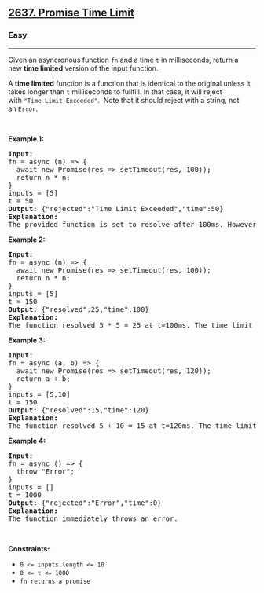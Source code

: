 <h2><a href="https://leetcode.com/problems/promise-time-limit/solution/">2637. Promise Time Limit</a></h2><h3>Easy</h3><hr><div><p>Given an&nbsp;asyncronous function&nbsp;<code>fn</code>&nbsp;and a time <code>t</code>&nbsp;in milliseconds, return&nbsp;a new&nbsp;<strong>time limited</strong>&nbsp;version of the input function.</p>

<p>A&nbsp;<strong>time limited</strong>&nbsp;function is a function that is identical to the original unless it takes longer than&nbsp;<code>t</code>&nbsp;milliseconds to fullfill. In that case, it will reject with&nbsp;<code>"Time Limit Exceeded"</code>.&nbsp; Note that it should reject with a string, not an&nbsp;<code>Error</code>.</p>

<p>&nbsp;</p>
<p><strong class="example">Example 1:</strong></p>

<pre><strong>Input:</strong> 
fn = async (n) =&gt; { 
&nbsp; await new Promise(res =&gt; setTimeout(res, 100)); 
&nbsp; return n * n; 
}
inputs = [5]
t = 50
<strong>Output:</strong> {"rejected":"Time Limit Exceeded","time":50}
<strong>Explanation:</strong>
The provided function is set to resolve after 100ms. However, the time limit is set to 50ms. It rejects at t=50ms because the time limit was reached.
</pre>

<p><strong class="example">Example 2:</strong></p>

<pre><strong>Input:</strong> 
fn = async (n) =&gt; { 
&nbsp; await new Promise(res =&gt; setTimeout(res, 100)); 
&nbsp; return n * n; 
}
inputs = [5]
t = 150
<strong>Output:</strong> {"resolved":25,"time":100}
<strong>Explanation:</strong>
The function resolved 5 * 5 = 25 at t=100ms. The time limit is never reached.
</pre>

<p><strong class="example">Example 3:</strong></p>

<pre><strong>Input:</strong> 
fn = async (a, b) =&gt; { 
&nbsp; await new Promise(res =&gt; setTimeout(res, 120)); 
&nbsp; return a + b; 
}
inputs = [5,10]
t = 150
<strong>Output:</strong> {"resolved":15,"time":120}
<strong>Explanation:</strong>
The function resolved 5 + 10 = 15 at t=120ms. The time limit is never reached.
</pre>

<p><strong class="example">Example 4:</strong></p>

<pre><strong>Input:</strong> 
fn = async () =&gt; { 
&nbsp; throw "Error";
}
inputs = []
t = 1000
<strong>Output:</strong> {"rejected":"Error","time":0}
<strong>Explanation:</strong>
The function immediately throws an error.</pre>

<p>&nbsp;</p>
<p><strong>Constraints:</strong></p>

<ul>
	<li><code>0 &lt;= inputs.length &lt;= 10</code></li>
	<li><code>0 &lt;= t &lt;= 1000</code></li>
	<li><code>fn returns a promise</code></li>
</ul>
</div>